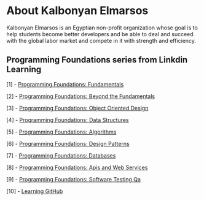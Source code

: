 # About Kalbonyan Elmarsos
Kalbonyan Elmarsos is an Egyptian non-profit organization whose goal is to help students become better developers and be able to deal and succeed with the global labor market and compete in it with strength and efficiency.

## Programming Foundations series from Linkdin Learning

[1] - [Programming Foundations: Fundamentals](https://github.com/waelmando0/KalbonyanElmarsos/tree/master/Linkedin-Learning/Programming-Foundations-Fundamentals)

[2] - [Programming Foundations: Beyond the Fundamentals](https://github.com/waelmando0/KalbonyanElmarsos/tree/master/Linkedin-Learning/Programming-Foundations-Beyond-Fundamentals)

[3] - [Programming Foundations: Object Oriented Design](https://github.com/waelmando0/KalbonyanElmarsos/tree/master/Linkedin-Learning/Programming-Foundations-Object-Oriented-Design)

[4] - [Programming Foundations: Data Structures](https://github.com/waelmando0/KalbonyanElmarsos/tree/master/Linkedin-Learning/Programming-Foundations-Data-Structures)

[5] - [Programming Foundations: Algorithms](https://github.com/waelmando0/KalbonyanElmarsos/tree/master/Linkedin-Learning/Programming-Foundations-Algorithms)

[6] - [Programming Foundations: Design Patterns](https://github.com/waelmando0/KalbonyanElmarsos/tree/master/Linkedin-Learning/Programming-Foundations-Design-Patterns)

[7] - [Programming Foundations: Databases](https://github.com/waelmando0/KalbonyanElmarsos/tree/master/Linkedin-Learning/Programming-Foundations-Databases)


[8] - [Programming Foundations: Apis and Web Services](https://github.com/waelmando0/KalbonyanElmarsos/tree/master/Linkedin-Learning/Programming-Foundations-Apis-and-Web-Services)


[9] - [Programming Foundations: Software Testing Qa](https://github.com/waelmando0/KalbonyanElmarsos/tree/master/Linkedin-Learning/Programming-Foundations-Software-Testing-Qa)


[10] - [Learning GitHub](https://github.com/waelmando0/KalbonyanElmarsos/tree/master/Linkedin-Learning/Learning-Github)

